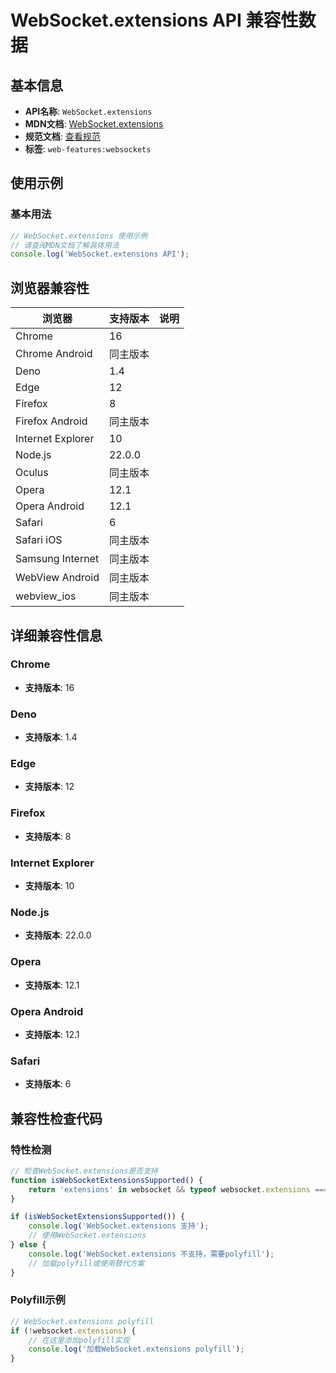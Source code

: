 # WebSocket.extensions API 兼容性数据

## 基本信息

- **API名称**: `WebSocket.extensions`
- **MDN文档**: [WebSocket.extensions](https://developer.mozilla.org/docs/Web/API/WebSocket/extensions)
- **规范文档**: [查看规范](https://websockets.spec.whatwg.org/#ref-for-dom-websocket-extensions①)
- **标签**: `web-features:websockets`

## 使用示例

### 基本用法

```javascript
// WebSocket.extensions 使用示例
// 请查阅MDN文档了解具体用法
console.log('WebSocket.extensions API');
```

## 浏览器兼容性

| 浏览器 | 支持版本 | 说明 |
|--------|----------|------|
| Chrome | 16 |  |
| Chrome Android | 同主版本 |  |
| Deno | 1.4 |  |
| Edge | 12 |  |
| Firefox | 8 |  |
| Firefox Android | 同主版本 |  |
| Internet Explorer | 10 |  |
| Node.js | 22.0.0 |  |
| Oculus | 同主版本 |  |
| Opera | 12.1 |  |
| Opera Android | 12.1 |  |
| Safari | 6 |  |
| Safari iOS | 同主版本 |  |
| Samsung Internet | 同主版本 |  |
| WebView Android | 同主版本 |  |
| webview_ios | 同主版本 |  |

## 详细兼容性信息

### Chrome

- **支持版本**: 16

### Deno

- **支持版本**: 1.4

### Edge

- **支持版本**: 12

### Firefox

- **支持版本**: 8

### Internet Explorer

- **支持版本**: 10

### Node.js

- **支持版本**: 22.0.0

### Opera

- **支持版本**: 12.1

### Opera Android

- **支持版本**: 12.1

### Safari

- **支持版本**: 6

## 兼容性检查代码

### 特性检测

```javascript
// 检查WebSocket.extensions是否支持
function isWebSocketExtensionsSupported() {
    return 'extensions' in websocket && typeof websocket.extensions === 'function';
}

if (isWebSocketExtensionsSupported()) {
    console.log('WebSocket.extensions 支持');
    // 使用WebSocket.extensions
} else {
    console.log('WebSocket.extensions 不支持，需要polyfill');
    // 加载polyfill或使用替代方案
}
```

### Polyfill示例

```javascript
// WebSocket.extensions polyfill
if (!websocket.extensions) {
    // 在这里添加polyfill实现
    console.log('加载WebSocket.extensions polyfill');
}
```

